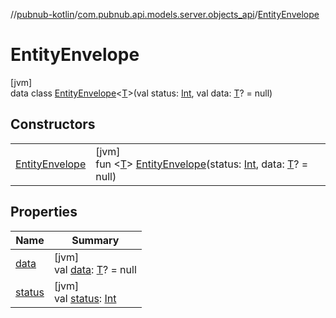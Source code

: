 //[pubnub-kotlin](../../../index.md)/[com.pubnub.api.models.server.objects_api](../index.md)/[EntityEnvelope](index.md)

# EntityEnvelope

[jvm]\
data class [EntityEnvelope](index.md)&lt;[T](index.md)&gt;(val status: [Int](https://kotlinlang.org/api/latest/jvm/stdlib/kotlin/-int/index.html), val data: [T](index.md)? = null)

## Constructors

| | |
|---|---|
| [EntityEnvelope](-entity-envelope.md) | [jvm]<br>fun &lt;[T](index.md)&gt; [EntityEnvelope](-entity-envelope.md)(status: [Int](https://kotlinlang.org/api/latest/jvm/stdlib/kotlin/-int/index.html), data: [T](index.md)? = null) |

## Properties

| Name | Summary |
|---|---|
| [data](data.md) | [jvm]<br>val [data](data.md): [T](index.md)? = null |
| [status](status.md) | [jvm]<br>val [status](status.md): [Int](https://kotlinlang.org/api/latest/jvm/stdlib/kotlin/-int/index.html) |
